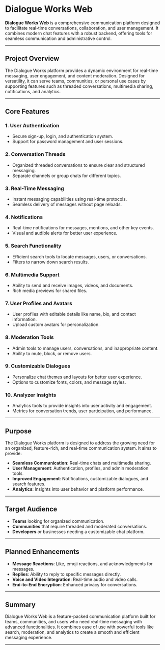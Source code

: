 # Dialogue Works Web

**Dialogue Works Web** is a comprehensive communication platform designed to facilitate real-time conversations, collaboration, and user management. It combines modern chat features with a robust backend, offering tools for seamless communication and administrative control.

---

## **Project Overview**

The Dialogue Works platform provides a dynamic environment for real-time messaging, user engagement, and content moderation. Designed for versatility, it can serve teams, communities, or personal use cases by supporting features such as threaded conversations, multimedia sharing, notifications, and analytics.

---

## **Core Features**

### 1. User Authentication  
- Secure sign-up, login, and authentication system.  
- Support for password management and user sessions.  

### 2. Conversation Threads  
- Organized threaded conversations to ensure clear and structured messaging.  
- Separate channels or group chats for different topics.  

### 3. Real-Time Messaging  
- Instant messaging capabilities using real-time protocols.  
- Seamless delivery of messages without page reloads.  

### 4. Notifications  
- Real-time notifications for messages, mentions, and other key events.  
- Visual and audible alerts for better user experience.  

### 5. Search Functionality  
- Efficient search tools to locate messages, users, or conversations.  
- Filters to narrow down search results.  

### 6. Multimedia Support  
- Ability to send and receive images, videos, and documents.  
- Rich media previews for shared files.  

### 7. User Profiles and Avatars  
- User profiles with editable details like name, bio, and contact information.  
- Upload custom avatars for personalization.  

### 8. Moderation Tools  
- Admin tools to manage users, conversations, and inappropriate content.  
- Ability to mute, block, or remove users.  

### 9. Customizable Dialogues  
- Personalize chat themes and layouts for better user experience.  
- Options to customize fonts, colors, and message styles.  

### 10. Analyzer Insights  
- Analytics tools to provide insights into user activity and engagement.  
- Metrics for conversation trends, user participation, and performance.  

---

## **Purpose**

The Dialogue Works platform is designed to address the growing need for an organized, feature-rich, and real-time communication system. It aims to provide:  

- **Seamless Communication**: Real-time chats and multimedia sharing.  
- **User Management**: Authentication, profiles, and admin moderation tools.  
- **Improved Engagement**: Notifications, customizable dialogues, and search features.  
- **Analytics**: Insights into user behavior and platform performance.  

---

## **Target Audience**

- **Teams** looking for organized communication.  
- **Communities** that require threaded and moderated conversations.  
- **Developers** or businesses needing a customizable chat platform.  

---

## **Planned Enhancements**

- **Message Reactions**: Like, emoji reactions, and acknowledgments for messages.  
- **Replies**: Ability to reply to specific messages directly.  
- **Voice and Video Integration**: Real-time audio and video calls.  
- **End-to-End Encryption**: Enhanced privacy for conversations.  

---

## **Summary**

Dialogue Works Web is a feature-packed communication platform built for teams, communities, and users who need real-time messaging with advanced functionalities. It combines ease of use with powerful tools like search, moderation, and analytics to create a smooth and efficient messaging experience.

---


